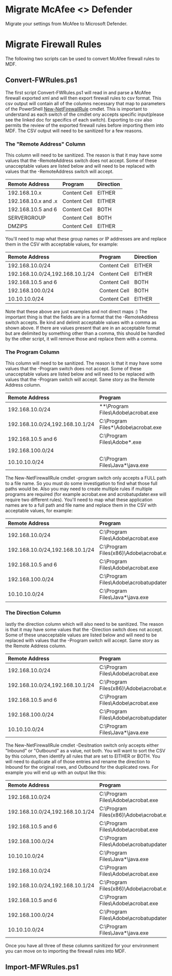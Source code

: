 # Migrate McAfee <> Defender
Migrate your settings from McAfee to Microsoft Defender.

# Migrate Firewall Rules
The following two scripts can be used to convert McAfee firewall rules to MDF.

## Convert-FWRules.ps1
The first script Convert-FWRules.ps1 will read in and parse a McAfee firewall exported xml and will then export firewall rules to csv format.  This csv output will contain all of the columns necessary that map to parameters of the PowerShell [New-NetFirewallRule](https://docs.microsoft.com/en-us/powershell/module/netsecurity/new-netfirewallrule?view=win10-ps) cmdlet.  This is important to understand as each switch of the cmdlet ony accepts specific input(please see the linked doc for specifics of each switch).  Exporting to csv also permits the review of the exported firewall rules before importing them into MDF. The CSV output will need to be sanitized for a few reasons.

### The "Remote Address" Column
This column will need to be sanitized.  The reason is that it may have some values that the -RemoteAddress switch does not accept.  Some of these unacceptable values are listed below and will need to be replaced with values that the -RemoteAddress switch will accept.

Remote Address       | Program                      | Direction
| :--- | :--- | :---
192.168.10.x         | Content Cell                 | EITHER
192.168.10.x and .x  | Content Cell                 | EITHER
192.168.10.5 and 6   | Content Cell                 | BOTH
SERVERGROUP          | Content Cell                 | BOTH
DMZIPS               | Content Cell                 | EITHER

You'll need to map what these group names or IP addresses are and replace them in the CSV with acceptable values, for example:

Remote Address                   | Program           | Direction
| :--- | :--- | :---
192.168.10.0/24                  | Content Cell      | EITHER
192.168.10.0/24,192.168.10.1/24  | Content Cell      | EITHER
192.168.10.5 and 6               | Content Cell      | BOTH
192.168.100.0/24                 | Content Cell      | BOTH
10.10.10.0/24                    | Content Cell      | EITHER

Note that these above are just examples and not direct maps :)  The important thing is that the fields are in a format that the -RemoteAddress switch accepts.  Be kind and delimit acceptable values with a comma as shown above.  If there are values present that are in an acceptable format but are delimited by something other than a comma, this should be handled by the other script, it will remove those and replace them with a comma.

### The Program Column
This column will need to be sanitized.  The reason is that it may have some values that the -Program switch does not accept.  Some of these unacceptable values are listed below and will need to be replaced with values that the -Program switch will accept. Same story as the Remote Address column.

Remote Address                   | Program                                | Direction
| :--- | :--- | :---
192.168.10.0/24                  | **\Program Files\Adobe\acrobat.exe     | EITHER
192.168.10.0/24,192.168.10.1/24  | C:\Program Files*\Adobe\acrobat.exe    | EITHER
192.168.10.5 and 6               | C:\Program Files\Adobe\*.exe           | BOTH
192.168.100.0/24                 |                                        | BOTH
10.10.10.0/24                    | C:\Program Files\Java\*\java.exe       | EITHER

The New-NetFirewallRule cmdlet -program switch only accepts a FULL path to a file name.  So you must do some investigation to find what those full paths would be.  Also you may need to create multiple rules if multiple programs are required (for example acrobat.exe and acrobatupdater.exe will require two different rules).  You'll need to map what these application names are  to a full path and file name and replace them in the CSV with acceptable values, for example:

Remote Address                   | Program                                    | Direction
| :--- | :--- | :---
192.168.10.0/24                  | C:\Program Files\Adobe\acrobat.exe         | EITHER
192.168.10.0/24,192.168.10.1/24  | C:\Program Files(x86)\Adobe\acrobat.exe    | EITHER
192.168.10.5 and 6               | C:\Program Files\Adobe\acrobat.exe         | BOTH
192.168.100.0/24                 | C:\Program Files\Adobe\acrobatupdater.exe  | BOTH
10.10.10.0/24                    | C:\Program Files\Java\*\java.exe           | EITHER

### The Direction Column
lastly the direction column which will also need to be sanitized.  The reason is that it may have some values that the -Direction switch does not accept.  Some of these unacceptable values are listed below and will need to be replaced with values that the -Program switch will accept. Same story as the Remote Address column.

Remote Address                   | Program                                    | Direction
| :--- | :--- | :---
192.168.10.0/24                  | C:\Program Files\Adobe\acrobat.exe         | EITHER
192.168.10.0/24,192.168.10.1/24  | C:\Program Files(x86)\Adobe\acrobat.exe    | EITHER
192.168.10.5 and 6               | C:\Program Files\Adobe\acrobat.exe         | BOTH
192.168.100.0/24                 | C:\Program Files\Adobe\acrobatupdater.exe  | BOTH
10.10.10.0/24                    | C:\Program Files\Java\*\java.exe           | EITHER

The New-NetFirewallRule cmdlet -Desitnation switch only accepts either "Inbound" or "Outbound" as a value, not both.  You will want to sort the CSV by this column, then identify all rules that are set to EITHER or BOTH.  You will need to duplicate all of those entries and rename the direction to Inbound for the original rows, and Outbound for the duplicated rows.  For example you will end up with an output like this:

Remote Address                   | Program                                    | Direction
| :--- | :--- | :---
192.168.10.0/24                  | C:\Program Files\Adobe\acrobat.exe         | INBOUND
192.168.10.0/24,192.168.10.1/24  | C:\Program Files(x86)\Adobe\acrobat.exe    | INBOUND
192.168.10.5 and 6               | C:\Program Files\Adobe\acrobat.exe         | INBOUND
192.168.100.0/24                 | C:\Program Files\Adobe\acrobatupdater.exe  | INBOUND
10.10.10.0/24                    | C:\Program Files\Java\*\java.exe           | INBOUND
192.168.10.0/24                  | C:\Program Files\Adobe\acrobat.exe         | OUTBOUND
192.168.10.0/24,192.168.10.1/24  | C:\Program Files(x86)\Adobe\acrobat.exe    | OUTBOUND
192.168.10.5 and 6               | C:\Program Files\Adobe\acrobat.exe         | OUTBOUND
192.168.100.0/24                 | C:\Program Files\Adobe\acrobatupdater.exe  | OUTBOUND
10.10.10.0/24                    | C:\Program Files\Java\*\java.exe           | OUTBOUND

Once you have all three of these columns sanitized for your environment you can move on to importing the firewall rules into MDF.

## Import-MFWRules.ps1






